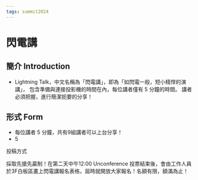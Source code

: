 ```yaml
---
tags: summit2024
---
```

# 閃電講
## 簡介 Introduction 
- Lightning Talk，中文名稱為「閃電講」，即為「如閃電一般，短小精悍的演講」， 包含準備與連接投影機的時間在內，每位講者僅有 5 分鐘的時間。 講者必須把握，進行簡潔扼要的分享！

## 形式 Form 
- 每位講者 5 分鐘，共有9組講者可以上台分享！
- 5

投稿方式

採取先搶先贏制！在第二天中午12:00 Unconference 投票結束後，會由工作人員於3F白板區畫上閃電講報名表格，屆時就開放大家報名！名額有限，額滿為止！